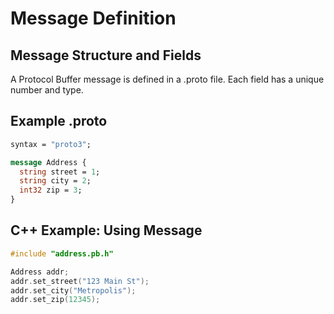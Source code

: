 # Message Definition

## Message Structure and Fields
A Protocol Buffer message is defined in a .proto file. Each field has a unique number and type.

## Example .proto
```proto
syntax = "proto3";

message Address {
  string street = 1;
  string city = 2;
  int32 zip = 3;
}
```

## C++ Example: Using Message
```cpp
#include "address.pb.h"

Address addr;
addr.set_street("123 Main St");
addr.set_city("Metropolis");
addr.set_zip(12345);
```
